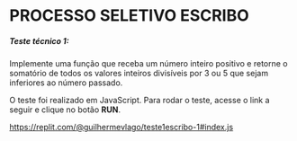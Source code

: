 # **PROCESSO SELETIVO ESCRIBO**

##### Teste técnico 1:
Implemente uma função que receba um número inteiro positivo e retorne o somatório de todos os valores inteiros divisíveis por 3 ou 5 que sejam inferiores ao número passado.

O teste foi realizado em JavaScript.
Para rodar o teste, acesse o link a seguir e clique no botão **RUN**.

https://replit.com/@guilhermevlago/teste1escribo-1#index.js

